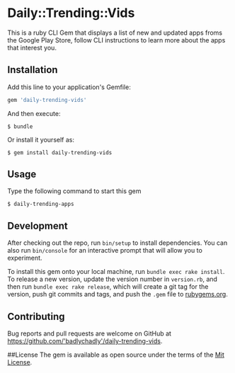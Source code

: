 # Daily::Trending::Vids

This is a ruby CLI Gem that displays a list of new and updated apps froms the Google Play Store,
follow CLI instructions to learn more about the apps that interest you.

## Installation

Add this line to your application's Gemfile:

```ruby
gem 'daily-trending-vids'
```

And then execute:

    $ bundle

Or install it yourself as:

    $ gem install daily-trending-vids

## Usage

 Type the following command to start this gem

    $ daily-trending-apps

## Development

After checking out the repo, run `bin/setup` to install dependencies. You can also run `bin/console` for an interactive prompt that will allow you to experiment.

To install this gem onto your local machine, run `bundle exec rake install`. To release a new version, update the version number in `version.rb`, and then run `bundle exec rake release`, which will create a git tag for the version, push git commits and tags, and push the `.gem` file to [rubygems.org](https://rubygems.org).

## Contributing

Bug reports and pull requests are welcome on GitHub at https://github.com/'badlychadly'/daily-trending-vids.

##License
The gem is available as open source under the terms of the [Mit License](http://opensource.org/licenses/MIT).
